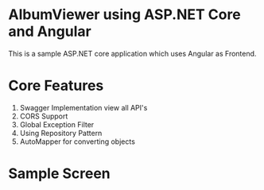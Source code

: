 # AlbumViewer using ASP.NET Core and Angular

This is a sample ASP.NET core application which uses Angular as Frontend.

# Core Features
1. Swagger Implementation view all API's
2. CORS Support
3. Global Exception Filter
4. Using Repository Pattern
5. AutoMapper for converting objects

# Sample Screen


